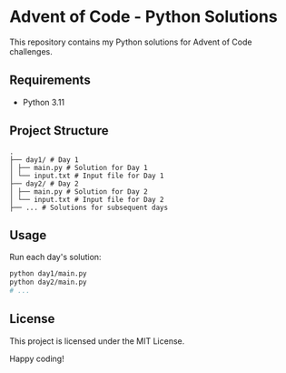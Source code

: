 # Advent of Code - Python Solutions

This repository contains my Python solutions for Advent of Code challenges.

## Requirements

* Python 3.11

## Project Structure

```
.
├── day1/ # Day 1
│ ├── main.py # Solution for Day 1
│ └── input.txt # Input file for Day 1
├── day2/ # Day 2
│ ├── main.py # Solution for Day 2
│ └── input.txt # Input file for Day 2
├── ... # Solutions for subsequent days
```

## Usage

Run each day's solution:

```bash
python day1/main.py
python day2/main.py
# ...
```

## License
This project is licensed under the MIT License.

Happy coding!